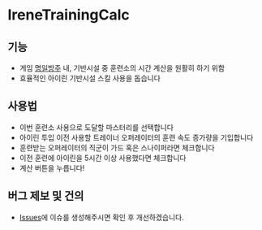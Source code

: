 # IreneTrainingCalc
## 기능

- 게임 [명일방주](https://arknights.kr/) 내, 기반시설 중 훈련소의 시간 계산을 원활히 하기 위함
- 효율적인 아이린 기반시설 스킬 사용을 돕습니다

## 사용법

- 이번 훈련소 사용으로 도달할 마스터리를 선택합니다
- 아이린 투입 이전 사용할 트레이너 오퍼레이터의 훈련 속도 증가량을 기입합니다
- 훈련받는 오퍼레이터의 직군이 가드 혹은 스나이퍼라면 체크합니다
- 이전 훈련에 아이린을 5시간 이상 사용했다면 체크합니다
- 계산 버튼을 누릅니다!

## 버그 제보 및 건의

- [Issues](https://github.com/ciderated/IreneTrainingCalc/issues)에 이슈를 생성해주시면 확인 후 개선하겠습니다.


